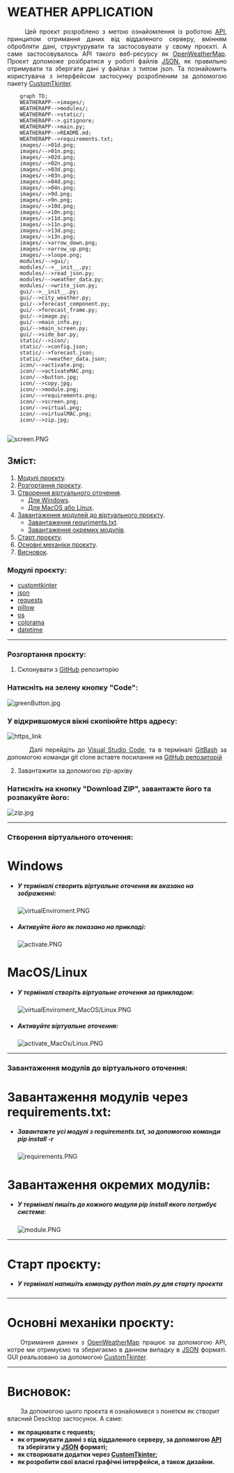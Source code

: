 <h1>WEATHER APPLICATION</h1>

<p style='text-align:  justify;'> 
    <span style='margin-left: 40px;'>Цей</span> 
    проєкт розроблено з метою ознайомлення із роботою 
    <a href='https://developer.mozilla.org/en-US/docs/Glossary/API'>API</a>, 
    принципом отримання даних від віддаленого серверу, вмінням обробляти дані, структурувати та застосовувати у свому проєкті. А саме застосовувалось API такого веб-ресурсу як 
    <a href='https://openweathermap.org/'>OpenWeatherMap</a>.
    Проєкт допоможе розібратися у роботі файлів
    <a href='https://www.json.org/json-uk.html'>JSON</a>, 
    як правильно отримувати та зберігати дані у файлах з типом json. Та познайомить користувача з інтерфейсом застосунку розробленим за допомогою пакету 
    <a href='https://customtkinter.tomschimansky.com/'>CustomTkinter</a>.
</p>

```mermaid
    graph TD;
    WEATHERAPP-->images/;
    WEATHERAPP-->modules/;
    WEATHERAPP-->static/;
    WEATHERAPP-->.gitignore;
    WEATHERAPP-->main.py;
    WEATHERAPP-->README.md;
    WEATHERAPP-->requirements.txt;
    images/-->01d.png;
    images/-->01n.png;
    images/-->02d.png;
    images/-->02n.png;
    images/-->03d.png;
    images/-->03n.png;
    images/-->04d.png;
    images/-->04n.png;
    images/-->9d.png;
    images/-->9n.png;
    images/-->10d.png;
    images/-->10n.png;
    images/-->11d.png;
    images/-->11n.png;
    images/-->13d.png;
    images/-->13n.png;
    images/-->arrow_down.png;
    images/-->arrow_up.png;
    images/-->loope.png;
    modules/-->gui/;
    modules/-->__init__.py;
    modules/-->read_json.py;
    modules/-->weather_data.py;
    modules/-->write_json.py;
    gui/-->__init__.py;
    gui/-->city_weather.py;
    gui/-->forecast_component.py;
    gui/-->forecast_frame.py;
    gui/-->image.py;
    gui/-->main_info.py;
    gui/-->main_screen.py;
    gui/-->side_bar.py;
    static/-->icon/;
    static/-->config.json;
    static/-->forecast.json;
    static/-->weather_data.json;
    icon/-->activate.png;
    icon/-->activateMAC.png;
    icon/-->button.jpg;
    icon/-->copy.jpg;
    icon/-->module.png;
    icon/-->requirements.png;
    icon/-->screen.png;
    icon/-->virtual.png;
    icon/-->virtualMAC.png;
    icon/-->zip.jpg;
            
```

![screen.PNG](static/icon/screen.PNG)

<h2>Зміст:</h2>
<ol>
    <li>
        <a href='#all-modules'>Модулі проєкту</a>.
    </li>
    <li>
        <a href='#download-project'>Розгортання проєкту</a>.
    </li>
    <li>
        <a href='#create-venv'>Створення віртуального оточення</a>.
        <ul>
            <li>
                <a href='#windows'>Для Windows</a>.
            </li>
            <li>
                <a href='#mac-os'>Для MacOS або Linux</a>.
            </li>
        </ul>
    </li>
    <li>
        <a href='#download-modules'>Завантаження модулей до віртуального проєкту</a>.
        <ul>
            <li>
                <a href='#requirements'>Завантаження requriments.txt</a>.
            </li>
            <li>
                <a href='#pip-install'>Завантаження окремих модулів</a>.
            </li>
        </ul>
    </li>
    <li>
        <a href='#start-project'>Старт проєкту</a>.
    </li>
    <li>
        <a href='#base-mechanics'>Основні механіки проєкту</a>.
    </li>
    <li>
        <a href='#result'>Висновок</a>.
    </li>
</ol>

<h3 id='all-modules'>Модулі проєкту:</h3>

- [customtkinter](https://customtkinter.tomschimansky.com/)
- [json](https://docs.python.org/3/library/json.html)
- [requests](https://pypi.org/project/requests/)
- [pillow](https://pillow.readthedocs.io/en/stable/)
- [os](https://docs.python.org/3/library/os.html)
- [colorama](https://pypi.org/project/colorama/)
- [datetime](https://docs.python.org/3/library/datetime.html)

---
<h3 id='download-project'>Розгортання проєкту:</h3>

1. Склонувати з <a href='https://github.com/MaksymmS/WeatherApp'>GitHub</a> репозиторію 

<h3>Натисніть на зелену кнопку "Code": </h3>

![greenButton.jpg](static/icon/button.jpg)

<h3>У відкрившомуся вікні скопіюйте https адресу: </h3>

![https_link](static/icon/copy.jpg)

<p style='text-align:  justify;'>
    <span style='margin-left: 50px;'>Далі</span> 
    перейдіть до
    <a href='https://code.visualstudio.com/'>Visual Studio Code</a>, 
    та в терміналі <a href='https://www.atlassian.com/git/tutorials/git-bash'>GitBash</a> за допомогою команди git clone вставте посилання на <a href='https://github.com/MaksymmS/WeatherApp'>GitHub репозиторій</a>
</p>

2. Завантажити за допомогою zip-архіву
<h3>Натисніть на кнопку "Download ZIP", завантажте його та розпакуйте його:</h3>

![zip.jpg](static/icon/zip.jpg)

___

<h3 id='create-venv'>Створення віртуального оточення:</h3>
<h1 id='windows'>Windows</h1>

 - <h5>У терміналі створить віртуальне оточення як вказано на зображенні:</h5>

    ![virtualEnviroment.PNG](static/icon/virtual.PNG)
 - <h5>Активуйте його як показано на прикладі:</h5>

    ![activate.PNG](static/icon/activate.PNG)

<h1 id='mac-os'>MacOS/Linux</h1>

 - <h5>У терміналі створіть віртуальне оточення за прикладом:</h5>

    ![virtualEnviroment_MacOS/Linux.PNG](static/icon/virtualMAC.PNG)

 - <h5>Активуйте віртуальне оточення:</h5>

    ![activate_MacOs/Linux.PNG](static/icon/activateMAC.PNG)

___

<h3 id='download-modules'>Завантаження модулів до віртуального оточення:</h3>

<h1 id='requirements'>Завантаження модулів через requirements.txt:</h1>

 - <h5>Завантажте усі модулі з requirements.txt, за допомогою команди pip install -r</h5>

    ![requirements.PNG](static/icon/requirements.PNG)


<h1 id='pip-install'>Завантаження окремих модулів:</h1>

 - <h5>У терміналі пишіть до кожного модуля pip install якого потрибує система:</h5>

    ![module.PNG](static/icon/module.PNG)
___

<h1 id='start-project'>Старт проєкту:</h1>

 - <h5>У терміналі напишіть команду python main.py для старту проєкта</h5>

___

<h1 id='base-mechanics'>Основні механіки проєкту:</h1>

<p style='text-align: justify;'><span style='margin-left: 30px;'>Отримання данних</span> з <a href='https://openweathermap.org/'>OpenWeatherMap</a> працює за допомогою API, котре ми отримуємо та зберигаємо в данном випадку в <a href='https://www.json.org/json-en.html'>JSON</a> форматі.
GUI реальзовано за допомогою <a href='https://customtkinter.tomschimansky.com/'>CustomTkinter</a>.
</p>

___

<h1 id='result'>Висновок:</h1>
<span style='margin-left: 30px;'>За допомогою</span> 
цього проєкта я ознайомився з понятєм як створит власний Descktop застосунок. А саме:<b>
 
 - як працювати с requests;
 - як отримувати данні з від віддаленого серверу, за допомогою <a href='https://aws.amazon.com/what-is/api/#:~:text=on%20your%20phone.-,What%20does%20API%20stand%20for%3F,of%20service%20between%20two%20applications.'>API</a> та зберігати  у <a href='https://www.json.org/json-en.html'>JSON</a> форматі;
 - як створювати додатки через <a href='https://customtkinter.tomschimansky.com/'>CustomTkinter</a>;
 - як розробити свої власні графічні інтерфейси, а також дизайни.
